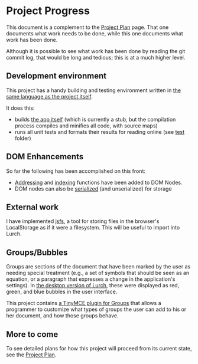 
# Project Progress

This document is a complement to the [Project Plan](plan.md.html) page.
That one documents what work needs to be done, while this one documents what
work has been done.

Although it is possible to see what work has been done by reading the git
commit log, that would be long and tedious; this is at a much higher level.

## Development environment

This project has a handy building and testing environment written in [the
same language as the project itself](http://coffeescript.org/#literate).

It does this:
 * builds [the app itself](../app/)
   (which is currently a stub, but the compilation process compiles and
   minifies all code, with source maps)
 * runs all unit tests and formats their results for reading online (see
   [test](test) folder)

## DOM Enhancements

So far the following has been accomplished on this front:
 * [Addressing](../src/domutils.litcoffee#address) and [indexing](
   ../src/domutils.litcoffee#index) functions have been added to DOM Nodes.
 * DOM nodes can also be [serialized](
   ../src/domutils.litcoffee#serialization) (and unserialized) for storage

## External work

I have implemented [jsfs](http://github.com/nathancarter/jsfs), a tool for
storing files in the browser's LocalStorage as if it were a filesystem.
This will be useful to import into Lurch.

## Groups/Bubbles

Groups are sections of the document that have been marked by the user as
needing special treatment (e.g., a set of symbols that should be seen as an
equation, or a paragraph that expresses a change in the application's
settings).  In [the desktop version of Lurch](http://lurchmath.org), these
were displayed as red, green, and blue bubbles in the user interface.

This project contains
[a TinyMCE plugin for Groups](../app/groupsplugin.litcoffee) that allows a
programmer to customize what types of groups the user can add to his or her
document, and how those groups behave.

## More to come

To see detailed plans for how this project will proceed from its
current state, see the [Project Plan](plan.md).
